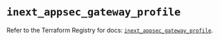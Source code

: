 # `inext_appsec_gateway_profile`

Refer to the Terraform Registry for docs: [`inext_appsec_gateway_profile`](https://registry.terraform.io/providers/checkpointsw/infinity-next/1.2.0/docs/resources/inext_appsec_gateway_profile).
